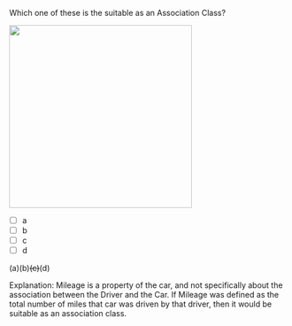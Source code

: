 <panel header=":lock::key: Which are suitable as an Association Class?">
<question>

Which one of these is the suitable as an Association Class?

<img src="{{baseUrl}}/oopImplementation/associationClasses/images/exerciseDiagram.png" height="330" />
<p/>

- [ ] a
- [ ] b
- [ ] c
- [ ] d

<div slot="answer">

(a)(b)~~(c)~~(d)

Explanation: Mileage is a property of the car, and not specifically about the association between the Driver and the Car. If Mileage was defined as the total number of miles that car was driven by that driver, then it would be suitable as an association class.

</div>
</question>
</panel>

